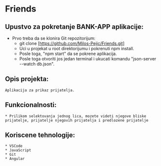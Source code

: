 # Friends


## Upustvo za pokretanje BANK-APP aplikacije:

* Prvo treba da se klonira  Git repozitorijum:
    * git clone [https://github.com/Milos-Pejic/Friends.git]
    * Uci u projekat u root direktorijumu i pokrenuti npm install.
    * Posle toga, "npm start" da se pokrene aplikacija.
    * Posle toga otvoriti jos jedan terminal i ukucati komandu "json-server --watch db.json".

## Opis projekta:
    Aplikacija za prikaz prijatelja.

## Funkcionalnosti:
    * Prilikom selektovanja jednog lica, mozete videti njegove bliske prijatelje, prijatelje njegovih prijatelja i predlozene prijatelje

## Koriscene tehnologije:
    * VSCode
    * JavaScript
    * Git
    * Angular
